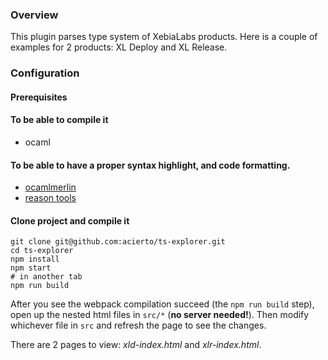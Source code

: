 ### Overview

This plugin parses type system of XebiaLabs products. 
Here is a couple of examples for 2 products: XL Deploy and XL Release.

### Configuration

#### Prerequisites

#### To be able to compile it
* ocaml

#### To be able to have a proper syntax highlight, and code formatting.
* [ocamlmerlin](https://github.com/ocaml/merlin)
* [reason tools](https://reasonml.github.io/guide/tools/#refmt)

#### Clone project and compile it
```
git clone git@github.com:acierto/ts-explorer.git
cd ts-explorer
npm install
npm start
# in another tab
npm run build
```

After you see the webpack compilation succeed (the `npm run build` step), 
open up the nested html files in `src/*` (**no server needed!**). 
Then modify whichever file in `src` and refresh the page to see the changes.

There are 2 pages to view: *xld-index.html* and *xlr-index.html*.
